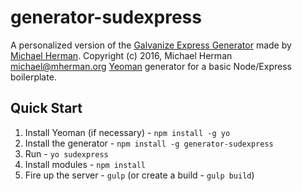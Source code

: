 # generator-sudexpress

A personalized version of the [Galvanize Express Generator](https://www.npmjs.com/package/generator-galvanize-express) made by [Michael Herman](http://mherman.org/). Copyright (c) 2016, Michael Herman michael@mherman.org
[Yeoman](http://yeoman.io) generator for a basic Node/Express boilerplate.

## Quick Start

1. Install Yeoman (if necessary) - `npm install -g yo`
1. Install the generator - `npm install -g generator-sudexpress`
1. Run - `yo sudexpress`
1. Install modules - `npm install`
1. Fire up the server - `gulp` (or create a build - `gulp build`)
